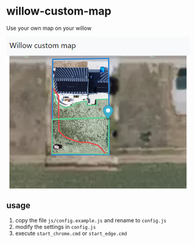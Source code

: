 
# willow-custom-map

Use your own map on your willow

![example map](img/Example.png)

## usage

1. copy the file `js/config.example.js` and rename to `config.js`
2. modify the settings in `config.js`
3. execute `start_chrome.cmd` or `start_edge.cmd`
